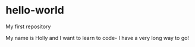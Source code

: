# hello-world
My first repository

My name is Holly and I want to learn to code- I have a very long way to go!
